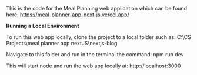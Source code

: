 This is the code for the Meal Planning web application which can be found here: https://meal-planner-app-next-js.vercel.app/

**Running a Local Environment**

To run this web app locally, clone the project to a local folder such as: C:\CS Projects\meal planner app nextJS\nextjs-blog

Navigate to this folder and run in the terminal the command: npm run dev

This will start node and run the web app locally at: http://localhost:3000